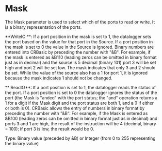 # Mask

The Mask parameter is used to select which of the ports to read or write. It is a binary representation of the ports.

**WriteIO **: If a port position in the mask is set to 1, the datalogger sets the port based on the value for that port in the Source. If a port position in the mask is set to 0 the value in the Source is ignored. Binary numbers are entered into CRBasic by preceding the number with "&B". For example, if the mask is entered as &B110 (leading zeros can be omitted in binary format just as in decimal) and the source is 5 decimal (binary 101) port 3 will be set high and port 2 will be set low. The mask indicates that only 3 and 2 should be set. While the value of the source also has a 1 for port 1, it is ignored because the mask indicates 1 should not be changed.

** ReadIO**: If a port position is set to 1, the datalogger reads the status of the port. If a port position is set to 0 the datalogger ignores the status of the port (the Mask is "anded" with the port status; the "and" operation returns a 1 for a digit if the Mask digit and the port status are both 1, and a 0 if either or both is 0). CRBasic allows the entry of numbers in binary format by preceding the number with "&B". For example, if the Mask is entered as &B100 (leading zeros can be omitted in binary format just as in decimal) and ports 3 and 1 are high, the result of the instruction will be 4 (decimal, binary = 100); if port 3 is low, the result would be 0.

Type: Binary value (preceded by &B) or Integer (from 0 to 255 representing the binary value)
